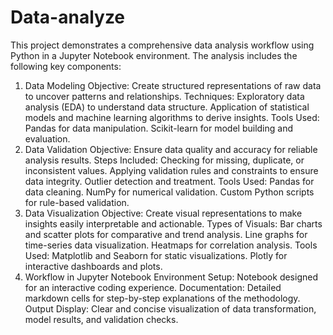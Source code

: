 # Data-analyze
This project demonstrates a comprehensive data analysis workflow using Python in a Jupyter Notebook environment. The analysis includes the following key components:

1. Data Modeling
Objective: Create structured representations of raw data to uncover patterns and relationships.
Techniques:
Exploratory data analysis (EDA) to understand data structure.
Application of statistical models and machine learning algorithms to derive insights.
Tools Used:
Pandas for data manipulation.
Scikit-learn for model building and evaluation.
2. Data Validation
Objective: Ensure data quality and accuracy for reliable analysis results.
Steps Included:
Checking for missing, duplicate, or inconsistent values.
Applying validation rules and constraints to ensure data integrity.
Outlier detection and treatment.
Tools Used:
Pandas for data cleaning.
NumPy for numerical validation.
Custom Python scripts for rule-based validation.
3. Data Visualization
Objective: Create visual representations to make insights easily interpretable and actionable.
Types of Visuals:
Bar charts and scatter plots for comparative and trend analysis.
Line graphs for time-series data visualization.
Heatmaps for correlation analysis.
Tools Used:
Matplotlib and Seaborn for static visualizations.
Plotly for interactive dashboards and plots.
4. Workflow in Jupyter Notebook
Environment Setup: Notebook designed for an interactive coding experience.
Documentation: Detailed markdown cells for step-by-step explanations of the methodology.
Output Display: Clear and concise visualization of data transformation, model results, and validation checks.
